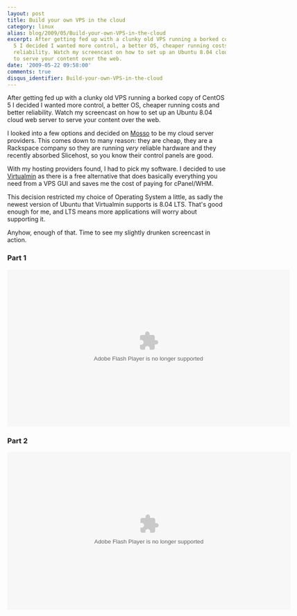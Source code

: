 ```yaml
---
layout: post
title: Build your own VPS in the cloud
category: linux
alias: blog/2009/05/Build-your-own-VPS-in-the-cloud
excerpt: After getting fed up with a clunky old VPS running a borked copy of CentOS
  5 I decided I wanted more control, a better OS, cheaper running costs and better
  reliability. Watch my screencast on how to set up an Ubuntu 8.04 cloud web server
  to serve your content over the web.
date: '2009-05-22 09:58:00'
comments: true
disqus_identifier: Build-your-own-VPS-in-the-cloud
---
```


After getting fed up with a clunky old VPS running a borked copy of CentOS 5 I decided I wanted more control, a better OS, cheaper running costs and better reliability. Watch my screencast on how to set up an Ubuntu 8.04 cloud web server to serve your content over the web.

I looked into a few options and decided on [Mosso](http://mosso.com) to be my cloud server providers. This comes down to many reason: they are cheap, they are a Rackspace company so they are running _very_ reliable hardware and they recently absorbed Slicehost, so you know their control panels are good.

With my hosting providers found, I had to pick my software. I decided to use [Virtualmin](http://virtualmin.com) as there is a free alternative that does basically everything you need from a VPS GUI and saves me the cost of paying for cPanel/WHM.

This decision restricted my choice of Operating System a little, as sadly the newest version of Ubuntu that Virtualmin supports is 8.04 LTS. That's good enough for me, and LTS means more applications will worry about supporting it.

Anyhow, enough of that. Time to see my slightly drunken screencast in action.

### Part 1

<object classid="clsid:d27cdb6e-ae6d-11cf-96b8-444553540000" width="651" height="362" codebase="http://download.macromedia.com/pub/shockwave/cabs/flash/swflash.cab#version=6,0,40,0">
<param name="src" value="http://blip.tv/play/g7lmgYLRAJeDBA.m4v">
<embed width="651" height="362" src="http://blip.tv/play/g7lmgYLRAJeDBA.m4v" type="application/x-shockwave-flash"></embed>
</object>

### Part 2

<object classid="clsid:d27cdb6e-ae6d-11cf-96b8-444553540000" width="653" height="364" codebase="http://download.macromedia.com/pub/shockwave/cabs/flash/swflash.cab#version=6,0,40,0">
<param name="src" value="http://blip.tv/play/g7lmgYLRQZeDBA.m4v">
<embed width="653" height="364" src="http://blip.tv/play/g7lmgYLRQZeDBA.m4v" type="application/x-shockwave-flash"></embed>
</object>

